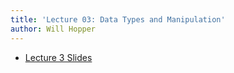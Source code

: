 ```yaml
---
title: 'Lecture 03: Data Types and Manipulation'
author: Will Hopper
---
```


* [Lecture 3 Slides]({{site.baseurl}}/lectures/Data_Types_and_Manipulation/Data-Types-and-Manipulation.html) 
